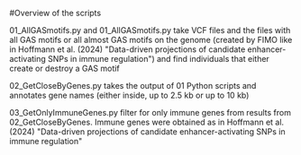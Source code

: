 #Overview of the scripts

01_AllGASmotifs.py and 01_AllGASmotifs.py take VCF files and the files with all GAS motifs or all almost GAS motifs on the genome (created by FIMO like in Hoffmann et al. (2024) "Data-driven projections of candidate enhancer-activating SNPs in immune regulation") and find individuals that either create or destroy a GAS motif


02_GetCloseByGenes.py takes the output of 01 Python scripts and annotates gene names (either inside, up to 2.5 kb or up to 10 kb)


03_GetOnlyImmuneGenes.py filter for only immune genes from results from 02_GetCloseByGenes. Immune genes were obtained as in Hoffmann et al. (2024) "Data-driven projections of candidate enhancer-activating SNPs in immune regulation"